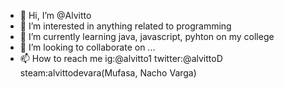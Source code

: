 - 👋 Hi, I’m @Alvitto
- 👀 I’m interested in anything related to programming
- 🌱 I’m currently learning java, javascript, pyhton on my college
- 💞️ I’m looking to collaborate on ...
- 📫 How to reach me ig:@alvitto1 twitter:@alvittoD steam:alvittodevara(Mufasa, Nacho Varga)

<!---
Alvitto/Alvitto is a ✨ special ✨ repository because its `README.md` (this file) appears on your GitHub profile.
You can click the Preview link to take a look at your changes.
--->
